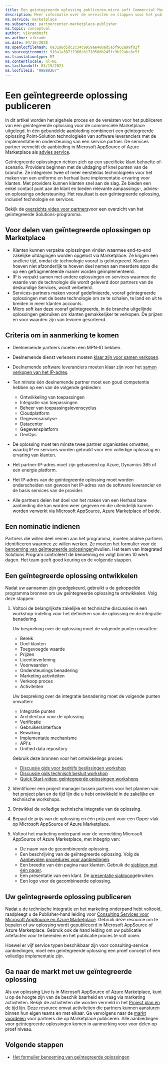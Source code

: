 ```yaml
---
title: Een geïntegreerde oplossing publiceren-micro soft Commercial Marketplace
description: Meer informatie over de vereisten en stappen voor het publiceren van geïntegreerde oplossingen naar Microsoft AppSource en Azure Marketplace.
ms.service: marketplace
ms.subservice: partnercenter-marketplace-publisher
ms.topic: conceptual
author: vikrambmsft
ms.author: vikramb
ms.date: 04/16/2020
ms.openlocfilehash: 0a3188d5dc2c34c9959ae488ad5a5f962a99f02f
ms.sourcegitcommit: 910a1a38711966cb171050db245fc3b22abc8c5f
ms.translationtype: MT
ms.contentlocale: nl-NL
ms.lasthandoff: 03/19/2021
ms.locfileid: "98880267"
---
```

# <a name="publish-an-integrated-solution"></a>Een geïntegreerde oplossing publiceren

In dit artikel worden het algehele proces en de vereisten voor het publiceren van een geïntegreerde oplossing voor de commerciële Marketplace uitgelegd. In één gebundelde aanbieding combineert een geïntegreerde oplossing Point-Solution technologieën van software leveranciers met de implementatie en ondersteuning van een service partner. De services partner vermeldt de aanbieding in Microsoft AppSource of Azure Marketplace als [advies service](./plan-consulting-service-offer.md).

Geïntegreerde oplossingen richten zich op een specifieke klant behoefte of-scenario. Providers beginnen met de uitdaging of knel punten van de branche. Ze integreren twee of meer eersteklas technologieën voor het maken van een uniforme en herhaal bare implementatie-ervaring voor klanten. Met providers kunnen klanten snel aan de slag. Ze bieden een enkel contact punt aan de klant en bieden relevante aanpassings-, advies-en oplossings ondersteuning. Het resultaat is een geïntegreerde oplossing, inclusief technologie en services.

Bekijk de [overzichts video voor partners](https://partner.microsoft.com/asset/detail/integrated-solutions-program-overview-for-partners-mp4)voor een overzicht van het geïntegreerde Solutions-programma.

## <a name="benefits-of-integrated-solutions-in-the-marketplace"></a>Voor delen van geïntegreerde oplossingen op Marketplace

* Klanten kunnen verpakte oplossingen vinden waarmee end-to-end zakelijke uitdagingen worden opgelost via Marketplace. Ze krijgen een snellere tijd, omdat de technologie vooraf is geïntegreerd. Klanten hoeven niet afzonderlijk te hoeven deel nemen aan meerdere apps die op een gefragmenteerde manier worden geïmplementeerd.
* IP is verpakt samen met andere oplossingen en services waarmee de waarde van de technologie die wordt geleverd door partners van de deskundige Services, wordt verbeterd.
* Services-partners maken vooraf gedefinieerde, vooraf geïntegreerde oplossingen met de beste technologie om ze te schalen, te land en uit te breiden in meer klanten accounts.
* Micro soft kan deze vooraf geïntegreerde, in de branche uitgelijnde oplossingen gebruiken om klanten gemakkelijker te verkopen. De prijzen en voor waarden zijn van tevoren gesorteerd.

## <a name="eligibility-criteria"></a>Criteria om in aanmerking te komen

* Deelnemende partners moeten een MPN-ID hebben.
* Deelnemende dienst verleners moeten [klaar zijn voor samen verkopen](/legal/marketplace/certification-policies#3000-requirements-for-co-sell-status).
* Deelnemende software leveranciers moeten klaar zijn voor het [samen verkopen van het IP-adres](/legal/marketplace/certification-policies#3000-requirements-for-co-sell-status).
* Ten minste één deelnemende partner moet een goud competentie hebben op een van de volgende gebieden:
    - Ontwikkeling van toepassingen
    - Integratie van toepassingen
    - Beheer van toepassingslevenscyclus
    - Cloudplatform
    - Gegevensanalyse
    - Datacenter
    - Gegevensplatform
    - DevOps

* De oplossing moet ten minste twee partner organisaties omvatten, waarbij IP en services worden gebruikt voor een volledige oplossing en ervaring van klanten.
* Het partner-IP-adres moet zijn gebaseerd op Azure, Dynamics 365 of een energie platform.
* Het IP-adres van de geïntegreerde oplossing moet worden onderscheiden van gewoon het IP-adres van de software leverancier en de basis services van de provider.
* Alle partners delen het doel van het maken van een Herhaal bare aanbieding die kan worden weer gegeven en die uiteindelijk kunnen worden verwerkt via Microsoft AppSource, Azure Marketplace of beide.

## <a name="submit-a-nomination"></a>Een nominatie indienen

Partners die willen deel nemen aan het programma, moeten andere partners identificeren waarmee ze willen werken. Ze moeten het formulier voor de [benoeming van geïntegreerde oplossingen](https://aka.ms/AA5qicu)invullen. Het team van Integrated Solutions Program controleert de benoeming en volgt binnen 10 werk dagen. Het team geeft goed keuring en de volgende stappen.

## <a name="develop-an-integrated-solution"></a>Een geïntegreerde oplossing ontwikkelen

Nadat uw aannamen zijn goedgekeurd, gebruikt u de gekoppelde programma bronnen om uw geïntegreerde oplossing te ontwikkelen. Volg deze stappen:

1. Voltooi de belangrijkste zakelijke en technische discussies in een workshop-indeling voor het definiëren van de oplossing en de integratie benadering.

    Uw bespreking over de oplossing moet de volgende punten omvatten:
    * Bereik
    * Doel klanten
    * Toegevoegde waarde
    * Prijzen
    * Licentieverlening
    * Voorwaarden
    * Ondersteunings benadering
    * Marketing activiteiten
    * Verkoop proces
    * Activiteiten

    Uw bespreking over de integratie benadering moet de volgende punten omvatten:
    * Integratie punten
    * Architectuur voor de oplossing
    * Verificatie
    * Gebruikersinterface
    * Bewaking
    * Implementatie mechanisme
    * API's
    * Unified data repository

    Gebruik deze bronnen voor het ontwikkelings proces:

    * [Discussie gids voor bedrijfs beslissingen workshop](https://aka.ms/AA5qicx)
    * [Discussie gids technisch besluit workshop](https://aka.ms/AA5qid1)
    * [Quick Start-video: geïntegreerde oplossingen workshops](https://partner.microsoft.com/asset/detail/integrated-solutions-workshop-quickstart-guide-mp4)

1. Identificeer een project manager tussen partners voor het plannen van het project plan en de tijd lijn die u hebt ontwikkeld in de zakelijke en technische workshops.

1. Ontwikkel de volledige technische integratie van de oplossing.

1. Bepaal de prijs van de oplossing en één prijs punt voor een Opper vlak op Microsoft AppSource of Azure Marketplace.

1. Voltooi het marketing onderpand voor de vermelding Microsoft AppSource of Azure Marketplace, met inbegrip van:

    * De naam van de gecombineerde oplossing.
    * Een beschrijving van de geïntegreerde oplossing. Volg de [Aanbevolen procedures voor aanbiedingen](./gtm-offer-listing-best-practices.md).
    * Een breedte van één pagina naar klanten. Gebruik de [sjabloon met één pager](https://aka.ms/AA5s08a).
    * Een presentatie van een klant. De [presentatie sjabloon](https://aka.ms/AA5s7ql)gebruiken.
    * Een logo voor de gecombineerde oplossing.

## <a name="publish-your-integrated-solution"></a>Uw geïntegreerde oplossing publiceren

Nadat u de technische integratie en het marketing onderpand hebt voltooid, raadpleegt u de Publisher-hand leiding voor [Consulting Services voor Microsoft AppSource en Azure Marketplace](./plan-consulting-service-offer.md). Gebruik deze resource om te bepalen of uw oplossing wordt gepubliceerd in Microsoft AppSource of Azure Marketplace. Gebruik ook de hand leiding om uw publicatie artefacten voor te bereiden en het publicatie proces te volt ooien.

Hoewel er vijf service typen beschikbaar zijn voor consulting-service aanbiedingen, moet een geïntegreerde oplossing een proef concept of een volledige implementatie zijn.

## <a name="go-to-market-with-your-integrated-solution"></a>Ga naar de markt met uw geïntegreerde oplossing

Als uw oplossing Live is in Microsoft AppSource of Azure Marketplace, kunt u op de hoogte zijn van de beschik baarheid en vraag via marketing activiteiten. Bekijk de activiteiten die worden vermeld in het [Project plan en de tijd lijn](https://aka.ms/AA5qiuc). Deze resource omvat activiteiten die partners kunnen aansturen binnen hun eigen teams en met elkaar. Ga vervolgens naar de [markt voordelen](./gtm-your-marketplace-benefits.md#list-trial-and-consulting-benefits) voor partners die op Marketplace publiceren. Alle aanbiedingen voor geïntegreerde oplossingen komen in aanmerking voor voor delen op proef niveau.

## <a name="next-steps"></a>Volgende stappen

- [Het formulier benoeming van geïntegreerde oplossingen](https://aka.ms/AA5qicu)